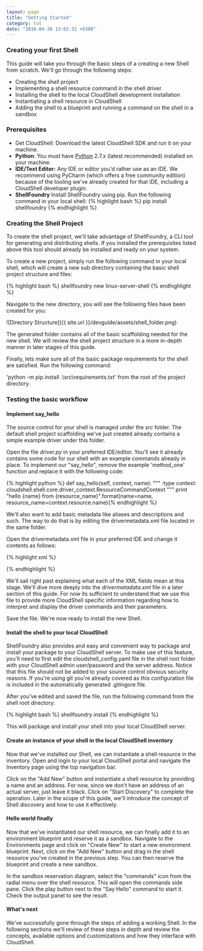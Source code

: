 ```yaml
---
layout: page
title: "Getting Started"
category: tut
date: "2016-04-30 13:02:32 +0300"
---
```

### Creating your first Shell

This guide will take you through the basic steps of a creating a new Shell from scratch. We'll go through the following steps:

* Creating the shell project
* Implementing a shell resource command in the shell driver
* Installing the shell to the local CloudShell development installation
* Instantiating a shell resource in CloudShell
* Adding the shell to a blueprint and running a command on the shell in a sandbox

### Prerequisites
* Get CloudShell: Download the latest CloudShell SDK and run it on your machine.  
* **Python**: You must have [Python](https://www.python.org/downloads/) 2.7.x (latest recommended) installed on your machine.
* **IDE/Text Editor:** Any IDE or editor you'd rather use as an IDE. We recommend using PyCharm (which offers a free community edition) because of the tooling we've already created for that IDE, including a CloudShell developer plugin.
* **ShellFoundry** Install ShellFoundry using pip. Run the following command in your local shell: {% highlight bash %} pip install shellfoundry {% endhighlight %}

### Creating the Shell Project
To create the shell project, we'll take advantage of ShellFoundry, a CLI tool for generating and distributing shells. If you installed the prerequisites listed above this tool should already be installed and ready on your system.

To create a new project, simply run the following command in your local shell, which will create a new sub directory containing the basic shell project structure and files:

{% highlight bash %} shellfoundry new linux-server-shell {% endhighlight %}

Navigate to the new directory, you will see the following files have been created for you:

![Directory Structure]({{ site.url }}/devguide/assets/shell_folder.png)

The generated folder contains all of the basic scaffolding needed for the new shell. We will review the shell project structure in a more in-depth manner in later stages of this guide.

Finally, lets make sure all of the basic package requirements for the shell are satisfied. Run the following command:

'python -m pip install .\src\requirements.txt' from the root of the project directory.

### Testing the basic workflow

#### Implement say_hello

The source control for your shell is managed under the _src_ folder. The default shell project scaffolding we've just created already contains a simple example driver under this folder.

Open the file _driver.py_ in your preferred IDE/editor. You'll see it already contains some code for our shell with an example commands already in place. To implement our "say_hello", remove the example 'method_one' function and replace it with the following code:

{% highlight python %}
def say_hello(self, context, name):
    """
    :type context: cloudshell.shell.core.driver_context.ResourceCommandContext
    """
    print "hello {name} from {resource_name}".format(name=name, resource_name=context.resource.name){% endhighlight %}

We'll also want to add basic metadata like aliases and descriptions and such. The way to do that is by editing the drivermetadata.xml file located in the same folder.

Open the drivermetadata.xml file in your preferred IDE and change it contents as follows:

{% highlight xml %}

<Driver Description="Describe the purpose of your CloudShell shell" MainClass="driver.LinuxServerShellDriver" Name="LinuxServerShellDriver" Version="1.0.0">
    <Layout>
        <Category Name="Samples">
            <Command Description="Simple hello world function" DisplayName="Say Hello" Name="say_hello" >
                <Parameters>
                    <Parameter Name="name" Type="String" Mandatory = "True" DefaultValue="" DisplayName="Your name"
                               Description="Enter your full name here"/>
                </Parameters>
            </Command>
        </Category>
    </Layout>
</Driver>

{% endhighlight %}

We'll sail right past explaining what each of the XML fields mean at this stage. We'll dive more deeply into the _drivermetadata.xml_ file in a later section of this guide. For now its sufficient to understand that we use this file to provide more CloudShell specific information regarding how to interpret and display the driver commands and their parameters.

Save the file. We're now ready to install the new Shell.

#### Install the shell to your local CloudShell

ShellFoundry also provides and easy and convenient way to package and install your package to your CloudShell server. To make use of this feature, you'll need to first edit the cloudshell_config.yaml file in the shell root folder with your CloudShell admin user/password and the server address.
Notice that this file should not be added to your source control obvious security reasons. If you're using git you're already covered as this configuration file is included in the automatically generated .gitingore file.

After you've edited and saved the file, run the following command from the shell root directory:

{% highlight bash %} shellfoundry install {% endhighlight %}

This will package and install your shell into your local CloudShell server.

#### Create an instance of your shell in the local CloudShell inventory

Now that we've installed our Shell, we can instantiate a shell resource in the inventory.
Open and login to your local CloudShell portal and navigate the Inventory page using the top navigation bar.

Click on the "Add New" button and instantiate a shell resource by providing a name and an address. For now, since we don't have an address of an actual server, just leave it black.  Click on "Start Discovery" to complete the operation. Later in the scope of this guide, we'll introduce the concept of Shell discovery and how to use it effectively.

#### Hello world finally

Now that we've instantiated our shell resource, we can finally add it to an environment blueprint and reserve it as a sandbox.
Navigate to the Environments page and click on "Create New" to start a new environment blueprint. Next, click on the "Add New" button and drag in the shell resource you've created in the previous step. You can then reserve the blueprint and create a new sandbox.

In the sandbox reservation diagram, select the "commands" icon from the radial menu over the shell resource.
This will open the commands side pane. Click the play button next to the "Say Hello" command to start it. Check the output panel to see the result.

#### What's next

We've successfully gone through the steps of adding a working Shell.
In the following sections we'll review of these steps in depth and review the concepts, available options and customizations and how they interface with CloudShell.
